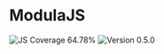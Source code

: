 # ModulaJS

<div>
<!-- JS Coverage Badge -->
<img src="https://img.shields.io/badge/JS Coverage-64.78%25-red" alt="JS Coverage 64.78%">

<!-- Version Badge -->
<img src="https://img.shields.io/badge/Version-0.5.0-blue" alt="Version 0.5.0">
</div>